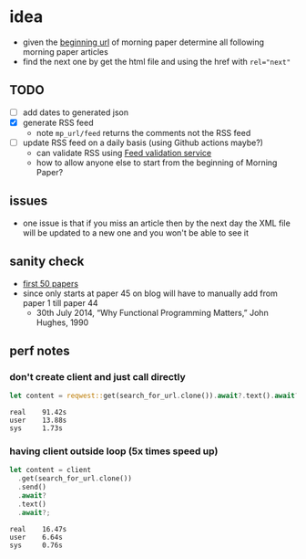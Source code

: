 # idea

- given the [beginning url](https://blog.acolyer.org/2014/10/08/a-storm-drain-for-the-morning-paper/) of morning paper determine all following morning paper articles
- find the next one by get the html file and using the href with `rel="next"`

## TODO

- [ ] add dates to generated json
- [x] generate RSS feed
  - note `mp_url/feed` returns the comments not the RSS feed
- [ ] update RSS feed on a daily basis (using Github actions maybe?)
  - can validate RSS using [Feed validation service](https://validator.w3.org/feed/check.cgi)
  - how to allow anyone else to start from the beginning of Morning Paper?

## issues

- one issue is that if you miss an article then by the next day the XML file will be updated to a new one and you won't be able to see it

## sanity check

- [first 50 papers](https://blog.acolyer.org/2014/10/15/themorningpaper-reaches-50-papers/)
- since only starts at paper 45 on blog will have to manually add from paper 1 till paper 44
  - 30th July 2014, “Why Functional Programming Matters,” John Hughes, 1990

## perf notes

### don't create client and just call directly

```rust
let content = reqwest::get(search_for_url.clone()).await?.text().await?;
```

```
real    91.42s
user    13.88s
sys     1.73s
```

### having client outside loop (5x times speed up)

```rust
let content = client
  .get(search_for_url.clone())
  .send()
  .await?
  .text()
  .await?;
```

```
real    16.47s
user    6.64s
sys     0.76s
```

